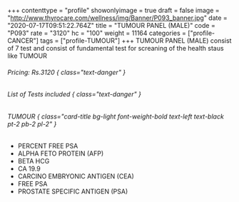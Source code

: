 +++
contenttype = "profile"
showonlyimage = true
draft = false
image = "http://www.thyrocare.com/wellness/img/Banner/P093_banner.jpg"
date = "2020-07-17T09:51:22.764Z"
title = "TUMOUR PANEL (MALE)"
code = "P093"
rate = "3120"
hc = "100"
weight = 11164
categories = ["profile-CANCER"]
tags = ["profile-TUMOUR"]
+++
TUMOUR PANEL (MALE) consist of 7 test and consist of fundamental test for screaning of the health staus like TUMOUR
<!--more-->
###### Pricing: Rs.3120 { class="text-danger" }

###### List of Tests included { class="text-danger" }

###### TUMOUR { class="card-title bg-light font-weight-bold text-left text-black pt-2 pb-2 pl-2" } 
* PERCENT FREE PSA
* ALPHA FETO PROTEIN (AFP)
* BETA HCG
* CA 19.9
* CARCINO EMBRYONIC ANTIGEN (CEA)
* FREE PSA
* PROSTATE SPECIFIC ANTIGEN (PSA)
